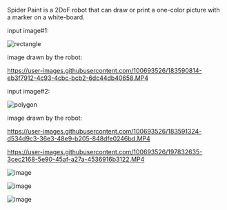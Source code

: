 Spider Paint is a 2DoF robot that can draw or print a one-color picture with a marker on a white-board. 

input image#1:

![rectangle](https://user-images.githubusercontent.com/100693526/183590790-f870b7ef-0b78-4941-ac48-7864a9923427.jpg)

image drawn by the robot:

https://user-images.githubusercontent.com/100693526/183590814-eb3f7912-4c93-4cbc-bcb2-6dc44db40658.MP4

input image#2:

![polygon](https://user-images.githubusercontent.com/100693526/183591176-2956345b-74b6-4f05-8204-466b4a0660a1.jpg)

image drawn by the robot:

https://user-images.githubusercontent.com/100693526/183591324-d534d9c3-36e3-48e9-b205-848dfe0246bd.MP4


https://user-images.githubusercontent.com/100693526/197832635-3cec2168-5e90-45af-a27a-4536916b3122.MP4


![image](https://user-images.githubusercontent.com/100693526/197832910-e567309e-82cb-4585-aa4d-9c9cef520b4a.png)


![image](https://user-images.githubusercontent.com/100693526/197832708-4848fed7-733a-470a-af05-8de724d7e8e5.png)


![image](https://user-images.githubusercontent.com/100693526/197832723-3b947573-10b8-4c6a-b617-29c8e0967ab3.png)
